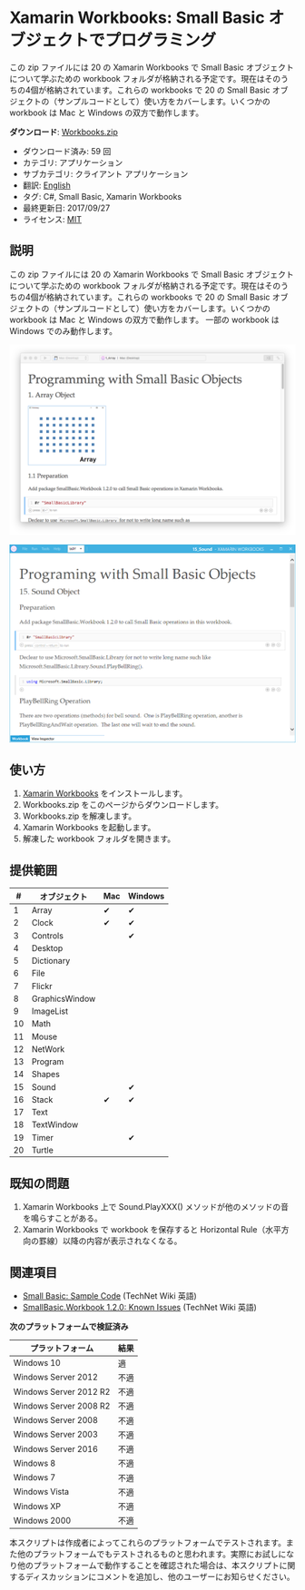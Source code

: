 # Xamarin Workbooks: Small Basic オブジェクトでプログラミング
この zip ファイルには 20 の Xamarin Workbooks で Small Basic オブジェクトについて学ぶための workbook フォルダが格納される予定です。現在はそのうちの4個が格納されています。これらの workbooks で 20 の Small Basic オブジェクトの（サンプルコードとして）使い方をカバーします。いくつかの workbook は Mac と Windows の双方で動作します。 

**ダウンロード**: [Workbooks.zip](https://github.com/nonkit/SBResources/raw/master/xamarin/Workbooks.zip)

- ダウンロード済み: 59 回
- カテゴリ: アプリケーション
- サブカテゴリ: クライアント アプリケーション
- 翻訳: [English](README)
- タグ: C#, Small Basic, Xamarin Workbooks
- 最終更新日: 2017/09/27
- ライセンス: [MIT](/LICENSE)

## 説明

この zip ファイルには 20 の Xamarin Workbooks で Small Basic オブジェクトについて学ぶための workbook フォルダが格納される予定です。現在はそのうちの4個が格納されています。これらの workbooks で 20 の Small Basic オブジェクトの（サンプルコードとして）使い方をカバーします。いくつかの workbook は Mac と Windows の双方で動作します。 一部の workbook は Windows でのみ動作します。

![1. Array](1_Array.png)

![15. Sound](15_Sound.png)

## 使い方
1. [Xamarin Workbooks](https://developer.xamarin.com/workbooks/) をインストールします。
2. Workbooks.zip をこのページからダウンロードします。 
3. Workbooks.zip を解凍します。 
4. Xamarin Workbooks を起動します。 
5. 解凍した workbook フォルダを開きます。 

## 提供範囲
| # | オブジェクト | Mac | Windows |
| --- | --- | --- | --- |
| 1 | Array | ✔ | ✔ |
| 2 | Clock | ✔ | ✔ |
| 3 | Controls |  | ✔ |
| 4 | Desktop |  |  |
| 5 | Dictionary |  |
| 6 | File |  |  |
| 7 | Flickr |  |  |
| 8 | GraphicsWindow |  |  |
| 9 | ImageList |  |  |
| 10 | Math |  |  |
| 11 | Mouse |  |  |
| 12 | NetWork |  |  |
| 13 | Program |  |  |
| 14 | Shapes |  |  |
| 15 | Sound |  | ✔ |
| 16 | Stack | ✔ | ✔ |
| 17 | Text |  |  |
| 18 | TextWindow |  |  |
| 19 | Timer |  | ✔ |
| 20 | Turtle |  |  |
 
## 既知の問題
1. Xamarin Workbooks 上で Sound.PlayXXX() メソッドが他のメソッドの音を鳴らすことがある。
2. Xamarin Workbooks で workbook を保存すると Horizontal Rule（水平方向の罫線）以降の内容が表示されなくなる。

## 関連項目
- [Small Basic: Sample Code](https://social.technet.microsoft.com/wiki/contents/articles/34917.small-basic-sample-code.aspx) (TechNet Wiki 英語)
- [SmallBasic.Workbook 1.2.0: Known Issues](https://social.technet.microsoft.com/wiki/contents/articles/40092.smallbasic-workbook-1-2-0-known-issues.aspx) (TechNet Wiki 英語)

**次のプラットフォームで検証済み**

| プラットフォーム | 結果 |
| --- | --- |
| Windows 10 | 適 |
| Windows Server 2012 | 不適 |
| Windows Server 2012 R2 | 不適 |
| Windows Server 2008 R2 | 不適 |
| Windows Server 2008 | 不適 |
| Windows Server 2003 | 不適 |
| Windows Server 2016 | 不適 |
| Windows 8 | 不適 |
| Windows 7 | 不適 |
| Windows Vista | 不適 |
| Windows XP | 不適 |
| Windows 2000 | 不適 |

本スクリプトは作成者によってこれらのプラットフォームでテストされます。また他のプラットフォームでもテストされるものと思われます。実際にお試しになり他のプラットフォームで動作することを確認された場合は、本スクリプトに関するディスカッションにコメントを追加し、他のユーザーにお知らせください。